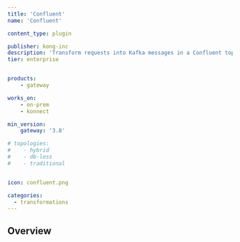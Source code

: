 ```yaml
---
title: 'Confluent'
name: 'Confluent'

content_type: plugin

publisher: kong-inc
description: 'Transform requests into Kafka messages in a Confluent topic.'
tier: enterprise


products:
    - gateway

works_on:
    - on-prem
    - konnect

min_version:
    gateway: '3.8'

# topologies:
#    - hybrid
#    - db-less
#    - traditional


icon: confluent.png

categories:
  - transformations
---
```


## Overview
